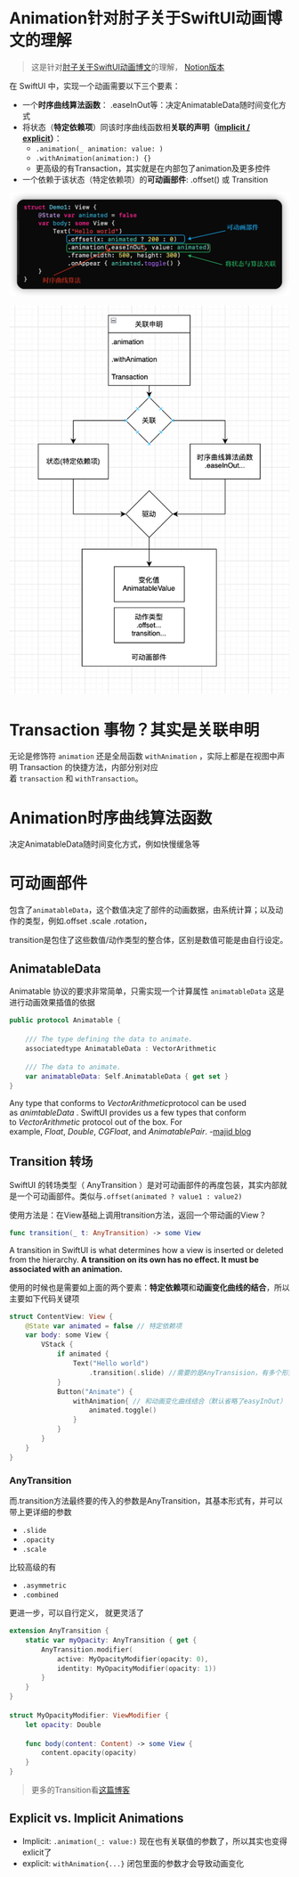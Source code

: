 # Animation针对肘子关于SwiftUI动画博文的理解

> 这是针对[肘子关于SwiftUI动画博文](https://www.fatbobman.com/posts/the_animation_mechanism_of_swiftUI/)的理解， [Notion版本](SwiftUI%20%E7%9A%84%E5%8A%A8%E7%94%BB%E6%9C%BA%E5%88%B6%20%E8%82%98%E5%AD%90%E7%9A%84Swift%E8%AE%B0%E4%BA%8B%E6%9C%AC%20039ae96064ea4b09bc041b4225e1b607.md)
> 

在 SwiftUI 中，实现一个动画需要以下三个要素：

- 一个**时序曲线算法函数**： .easeInOut等：决定AnimatableData随时间变化方式
- 将状态（**特定依赖项**）同该时序曲线函数相**关联的声明（[implicit / explicit](Animation%E9%92%88%E5%AF%B9%E8%82%98%E5%AD%90%E5%85%B3%E4%BA%8ESwiftUI%E5%8A%A8%E7%94%BB%E5%8D%9A%E6%96%87%E7%9A%84%E7%90%86%E8%A7%A3%20a2795696d90148af9490c40be650cef4.md)）**：
    - `.animation(_ animation: value: )`
    - `.withAnimation(animation:) {}`
    - 更高级的有Transaction，其实就是在内部包了animation及更多控件
- 一个依赖于该状态（特定依赖项）的**可动画部件**: .offset() 或 Transition

![Untitled](Animation%E9%92%88%E5%AF%B9%E8%82%98%E5%AD%90%E5%85%B3%E4%BA%8ESwiftUI%E5%8A%A8%E7%94%BB%E5%8D%9A%E6%96%87%E7%9A%84%E7%90%86%E8%A7%A3%20a2795696d90148af9490c40be650cef4/Untitled.png)

![Untitled](Animation%E9%92%88%E5%AF%B9%E8%82%98%E5%AD%90%E5%85%B3%E4%BA%8ESwiftUI%E5%8A%A8%E7%94%BB%E5%8D%9A%E6%96%87%E7%9A%84%E7%90%86%E8%A7%A3%20a2795696d90148af9490c40be650cef4/Untitled%201.png)

# Transaction 事物？其实是关联申明

无论是修饰符 `animation` 还是全局函数 `withAnimation` ，实际上都是在视图中声明 Transaction 的快捷方法，内部分别对应着 `transaction` 和 `withTransaction`。

# Animation**时序曲线算法函数**

决定AnimatableData随时间变化方式，例如快慢缓急等

# 可动画部件

包含了`animatableData`，这个数值决定了部件的动画数据，由系统计算；以及动作的类型，例如.offset .scale .rotation，

transition是包住了这些数值/动作类型的整合体，区别是数值可能是由自行设定。

## **AnimatableData**

Animatable 协议的要求非常简单，只需实现一个计算属性 `animatableData` 这是进行动画效果插值的依据

```swift
public protocol Animatable {

    /// The type defining the data to animate.
    associatedtype AnimatableData : VectorArithmetic

    /// The data to animate.
    var animatableData: Self.AnimatableData { get set }
}
```

Any type that conforms to *VectorArithmetic*protocol can be used as *animtableData*
. SwiftUI provides us a few types that conform to *VectorArithmetic* protocol out of the box. For example, *Float*, *Double*, *CGFloat*, and *AnimatablePair*. -[majid blog](https://swiftwithmajid.com/2020/06/17/the-magic-of-animatable-values-in-swiftui/)

## Transition 转场

SwiftUI 的转场类型（ AnyTransition ）是对可动画部件的再度包装，其实内部就是一个可动画部件。类似与`.offset(animated ? value1 : value2)`

使用方法是：在View基础上调用transition方法，返回一个带动画的View？

```swift
func transition(_ t: AnyTransition) -> some View
```

A transition in SwiftUI is what determines how a view is inserted or deleted from the hierarchy. **A transition on its own has no effect. It must be associated with an animation.** 

使用的时候也是需要如上面的两个要素：**特定依赖项**和**动画变化曲线的结合**，所以主要如下代码关键项

```swift
struct ContentView: View {
    @State var animated = false // 特定依赖项
    var body: some View {
        VStack {
            if animated {
                Text("Hello world")
                    .transition(.slide) //需要的是AnyTransision，有多个形式，.slide是其中一种
            }
            Button("Animate") {
                withAnimation{ // 和动画变化曲线结合（默认省略了easyInOut）
                    animated.toggle()
                }
            }
        }
    }
}
```

### AnyTransition

而.transition方法最终要的传入的参数是AnyTransition，其基本形式有，并可以带上更详细的参数

- `.slide`
- `.opacity`
- `.scale`

比较高级的有

- `.asymmetric`
- `.combined`

更进一步，可以自行定义， 就更灵活了

```swift
extension AnyTransition {
    static var myOpacity: AnyTransition { get {
        AnyTransition.modifier(
            active: MyOpacityModifier(opacity: 0),
            identity: MyOpacityModifier(opacity: 1))
        }
    }
}

struct MyOpacityModifier: ViewModifier {
    let opacity: Double
    
    func body(content: Content) -> some View {
        content.opacity(opacity)
    }
}
```

> 更多的Transition看[这篇博客](https://swiftui-lab.com/advanced-transitions/)
> 

## **Explicit vs. Implicit Animations**

- Implicit: `.animation(_: value:)` 现在也有关联值的参数了，所以其实也变得exlicit了
- explicit: `withAnimation{...}` 闭包里面的参数才会导致动画变化